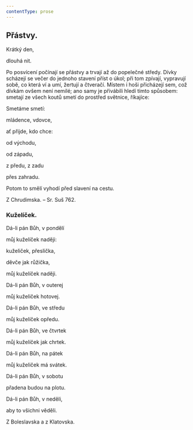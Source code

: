 ```yaml
---
contentType: prose
---
```


## Přástvy.

Krátký den,

dlouhá nit.

Po posvícení počínají se přástvy a trvají až do popelečné středy. Dívky scházejí se večer do jednoho stavení příst o úkol; při tom zpívají, vypravují sobě, co která ví a umí, žertují a čtveračí. Místem i hoši přicházejí sem, což dívkám ovšem není nemilé; ano samy je přivábili hledí tímto spůsobem: smetají ze všech koutů smetí do prostřed světnice, říkajíce:

Smetáme smetí:

mládence, vdovce,

ať přijde, kdo chce:

od východu,

od západu,

z předu, z zadu

přes zahradu.

Potom to smělí vyhodí před slavení na cestu.

Z Chrudimska. – Sr. Suš 762.

### Kuželíček.

Dá-li pán Bůh, v pondělí

můj kuželíček naději:

kuželiček, přeslička,

děvče jak růžička, 

můj kuželíček naději.

  

Dá-li pán Bůh, v outerej

můj kuželiček hotovej.

  

Dá-li pán Bůh, ve středu

můj kuželíček opředu.

  

Dá-li pán Bůh, ve čtvrtek

můj kuželíček jak chrtek.

  

Dá-li pán Bůh, na pátek

můj kuželiček má svátek.

  

Dá-li pán Bůh, v sobotu

přadena budou na plotu.

  

Dá-li pán Bůh, v neděli,

aby to všichni věděli.

Z Boleslavska a z Klatovska.
